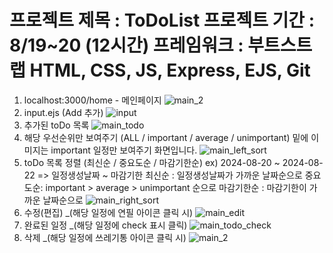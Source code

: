 프로젝트 제목 : ToDoList
프로젝트 기간 : 8/19~20 (12시간)
프레임워크 : 부트스트랩
HTML, CSS, JS, Express, EJS, Git
==============================================================================================================
1. localhost:3000/home - 메인페이지
![main_2](https://github.com/user-attachments/assets/39d8b110-1a37-4795-b52e-07dd6b27baf8)
2. input.ejs (Add 추가)
![input](https://github.com/user-attachments/assets/62a2207e-905c-44c0-93c4-694d08d2d626)
3. 추가된 toDo 목록
![main_todo](https://github.com/user-attachments/assets/7a185de3-1b80-4778-8eb9-e33d881d9405)
4. 해당 우선순위만 보여주기 (ALL / important / average / unimportant)
밑에 이미지는 important 일정만 보여주기 화면입니다.
![main_left_sort](https://github.com/user-attachments/assets/f54f0405-9c7f-4b80-9607-5e15a995deb4)
6. toDo 목록 정렬 (최신순 / 중요도순 / 마감기한순)
ex) 2024-08-20 ~ 2024-08-22 => 일정생성날짜 ~ 마감기한
최신순 : 일정생성날짜가 가까운 날짜순으로
중요도순: important > average > unimportant 순으로
마감기한순 : 마감기한이 가까운 날짜순으로
![main_right_sort](https://github.com/user-attachments/assets/38f58867-7965-4534-9d80-5abd6121bfec)
7. 수정(편집) _(해당 일정에 연필 아이콘 클릭 시)
![main_edit](https://github.com/user-attachments/assets/6fb83a54-2bb1-4808-b193-36094b55111e)
8. 완료된 일정 _(해당 일정에 check 표시 클릭)
![main_todo_check](https://github.com/user-attachments/assets/94ed3972-a88b-4ef1-9059-97163a827048)
9. 삭제 _(해당 일정에 쓰레기통 아이콘 클릭 시)
![main_2](https://github.com/user-attachments/assets/9d9f31c3-9e28-44f4-b2bd-514e5378c575)

